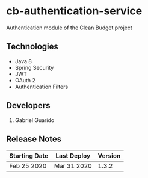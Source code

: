 # cb-authentication-service
Authentication module of the Clean Budget project

## Technologies
* Java 8
* Spring Security
* JWT
* OAuth 2
* Authentication Filters

## Developers
1. Gabriel Guarido

## Release Notes
| Starting Date | Last Deploy | Version |
|---|---|---|
| Feb 25 2020 | Mar 31 2020 | 1.3.2 |
